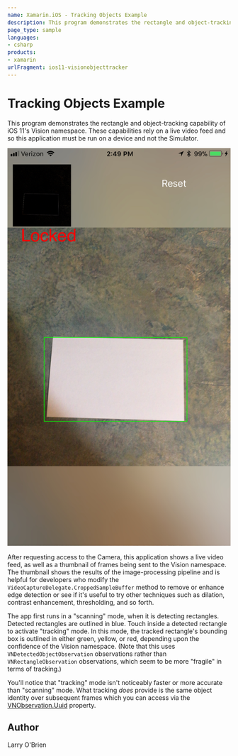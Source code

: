 ```yaml
---
name: Xamarin.iOS - Tracking Objects Example
description: This program demonstrates the rectangle and object-tracking capability of iOS 11's Vision namespace. These capabilities rely on a live video feed...
page_type: sample
languages:
- csharp
products:
- xamarin
urlFragment: ios11-visionobjecttracker
---
```

# Tracking Objects Example

This program demonstrates the rectangle and object-tracking capability of iOS 11's Vision namespace. These capabilities rely on a live video feed and so this application must be run on a device and not the Simulator.

![screenshot](Screenshots/screenshot1.jpeg)

After requesting access to the Camera, this application shows a live video feed, as well as a thumbnail of frames being sent to the Vision namespace. The thumbnail shows the results of the image-processing pipeline and is helpful for developers who modify the `VideoCaptureDelegate.CroppedSampleBuffer` method to remove or enhance edge detection or see if it's useful to try other techniques such as dilation, contrast enhancement, thresholding, and so forth.

The app first runs in a "scanning" mode, when it is detecting rectangles. Detected rectangles are outlined in blue. Touch inside a detected rectangle to activate "tracking" mode. In this mode, the tracked rectangle's bounding box is outlined in either green, yellow, or red, depending upon the confidence of the Vision namespace. (Note that this uses `VNDetectedObjectObservation` observations rather than `VNRectangleObservation` observations, which seem to be more "fragile" in terms of tracking.) 

You'll notice that "tracking" mode isn't noticeably faster or more accurate than "scanning" mode. What tracking _does_ provide is the same object identity over subsequent frames which you can access via the [VNObservation.Uuid](https://developer.xamarin.com/api/property/Vision.VNObservation.Uuid/) property. 


## Author

Larry O'Brien

